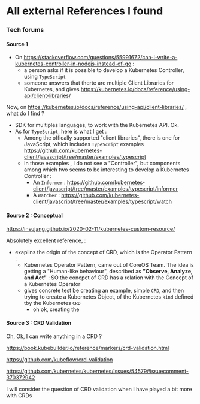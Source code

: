 # All external References I found

### Tech forums


#### Source 1

* On https://stackoverflow.com/questions/55991672/can-i-write-a-kubernetes-controller-in-nodejs-instead-of-go :
  * a person asks if it is possible to develop a Kubernetes Controller, using `TypeScript`
  * someone answers that therte are multiple Client Libraries for Kubernetes, and gives https://kubernetes.io/docs/reference/using-api/client-libraries/


Now, on https://kubernetes.io/docs/reference/using-api/client-libraries/ , what do I find ?
* SDK for multiples languages, to work with the Kubernetes API. Ok.
* As for `TypeScript`, here is what I get :
  * Among the offically supported "client libraries", there is one for JavaScript, which includes `TypeScript` examples https://github.com/kubernetes-client/javascript/tree/master/examples/typescript
  * In those examples , I do not see a "Controller", but components among which two seems to be interesting to develop a Kubernetes Controller :
    * An `Informer` : https://github.com/kubernetes-client/javascript/tree/master/examples/typescript/informer
    * A `Watcher` : https://github.com/kubernetes-client/javascript/tree/master/examples/typescript/watch

#### Source 2 : Conceptual

https://insujang.github.io/2020-02-11/kubernetes-custom-resource/

Absolutely excellent reference, :
* exaplins the origin of the concept of CRD, which is the Operator Pattern :
  * Kubernetes Operator Pattern, came out of CoreOS Team. The idea is getting a "Human-like behaviour", described as **"Observe, Analyze, and Act"** :  SO the concpet of CRD has a relation with the Concept of a Kubernetes Operator
  * gives concrete test be creating an example, simple `CRD`, and then trying to create a Kubernetes Object, of the Kubernetes `kind` defined tby the Kubernetes `CRD`
    * oh ok, creating the


#### Source 3 : CRD Validation

Oh, Ok, I can write anything in a CRD ?

https://book.kubebuilder.io/reference/markers/crd-validation.html

https://github.com/kubeflow/crd-validation

https://github.com/kubernetes/kubernetes/issues/54579#issuecomment-370372942

I will consider the question of CRD validation when I have played a bit more with CRDs

